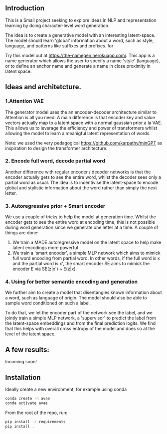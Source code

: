 

## Introduction 

This is  a Small project seeking to explore ideas in NLP and representation learning by doing character-level word generation.

The idea is to create a generative model with an interesting latent-space. The model should learn 'global' information about a word, such as style, language,  and patterns like suffixes and prefixes. for 


Try this model out at https://the-namegen.herokuapp.com/. This app is a name generator which allows the user to specify a name 'style' (language), or to define an anchor name and generate a name in close proximity in latent space.


## Ideas and architetcture.


### 1.Attention VAE

The generator model uses the an encoder-decoder architecture similar to Attention is all you need. A main difference is that encoder key and value vectors actually map to a latent space with a normal gaussian prior a la VAE. This allows us to leverage the efficiency and power of transformers whilst allowing the model to learn a meanigful latent representation of words.


Note: we used the very pedagogical https://github.com/karpathy/minGPT as inspiration to design the transformer architecture.

### 2. Encode full word, decode partial word

Another difference with regular encoder / decoder networks is that the encoder actually gets to see the entire word, whilst the decoder sees only a partial word as usual. The idea is to incentivise the latent-space to encode global and stylistic information about the word rather than simply the next letter.

### 3. Autoregressive prior + Smart encoder

We use a couple of tricks to help the model at generation time. Whilst the encoder gets to see the entire word at encoding time, this is not possible during word generation since we generate one letter at a time.
A couple of things are done:
1. We train a MADE autoregressive model on the latent space to help make latent encodings more powerful
2. We train a 'smart encoder', a simple MLP network which aims to mimick full word encoding from partial word. In other words, if the full word is x and the partial word is x', the smart encoder SE aims to mimick the encoder E via SE(z|x') ~ E(z|x).

### 4. Using for better semantic encoding and generation

We further aim to create a model that disentangles known information about a word, such as language of origin. The model should also be able to sample word conditioned on such a label.

To do that, we let the encoder part of the network see the label, and we jointly train a simple MLP network, a 'supervisor' to predict the label from the latent-space embeddings and from the final prediction logits. We find that this helps with overall cross entropy of the model and does so at the level of the latent space.



## A few results:

Incoming soon!



## Installation

Ideally create a new environment, for example using conda

```bash
conda create -n avae
conda activate avae

```

From the root of the repo, run:
```bash
pip install -r requirements
pip install .

```